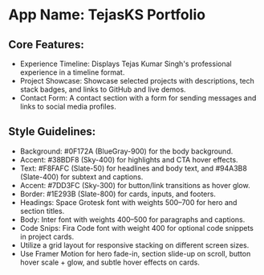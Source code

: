 # **App Name**: TejasKS Portfolio

## Core Features:

- Experience Timeline: Displays Tejas Kumar Singh's professional experience in a timeline format.
- Project Showcase: Showcase selected projects with descriptions, tech stack badges, and links to GitHub and live demos.
- Contact Form: A contact section with a form for sending messages and links to social media profiles.

## Style Guidelines:

- Background: #0F172A (BlueGray-900) for the body background.
- Accent: #38BDF8 (Sky-400) for highlights and CTA hover effects.
- Text: #F8FAFC (Slate-50) for headlines and body text, and #94A3B8 (Slate-400) for subtext and captions.
- Accent: #7DD3FC (Sky-300) for button/link transitions as hover glow.
- Border: #1E293B (Slate-800) for cards, inputs, and footers.
- Headings: Space Grotesk font with weights 500–700 for hero and section titles.
- Body: Inter font with weights 400–500 for paragraphs and captions.
- Code Snips: Fira Code font with weight 400 for optional code snippets in project cards.
- Utilize a grid layout for responsive stacking on different screen sizes.
- Use Framer Motion for hero fade-in, section slide-up on scroll, button hover scale + glow, and subtle hover effects on cards.